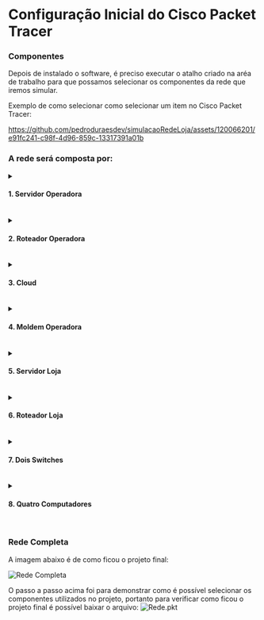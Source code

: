 
# Configuração Inicial do Cisco Packet Tracer

### Componentes

Depois de instalado o software, é preciso executar o atalho criado na aréa de trabalho para que possamos selecionar os componentes da rede que iremos simular.<br>

Exemplo de como selecionar como selecionar um item no Cisco Packet Tracer:<br>


https://github.com/pedroduraesdev/simulacaoRedeLoja/assets/120066201/e91fc241-c98f-4d96-859c-13317391a01b


### A rede será composta por:

<details>
<summary><h4>1.  Servidor Operadora</h4></summary>

Para selecionar o Servidor Operadora utilizado no exemplo, é preciso seguir essas orientações e o vídeo de como selecionar os componetes. ![Servidor Operadora](https://github.com/pedroduraesdev/simulacaoRedeLoja/blob/main/documentos/img/Servidores.png)
</details><br>

<details>
<summary><h4>2.  Roteador Operadora</h4></summary>

Para selecionar o Roteador Operadora utilizado no exemplo, é preciso seguir essas orientações e o vídeo de como selecionar os componetes. ![Roteador Operadora](https://github.com/pedroduraesdev/simulacaoRedeLoja/blob/main/documentos/img/RoteadorOperadora.png)
</details><br>

<details>
<summary><h4>3.  Cloud</h4></summary>

Para selecionar a Cloud utilizado no exemplo, é preciso seguir essas orientações e o vídeo de como selecionar os componetes. ![Cloud Operadora](https://github.com/pedroduraesdev/simulacaoRedeLoja/blob/main/documentos/img/CloudOperadora.png)
</details><br>

<details>
<summary><h4>4.  Moldem Operadora</h4></summary>

Para selecionar o Moldeom da Operadora utilizado no exemplo, é preciso seguir essas orientações e o vídeo de como selecionar os componetes. ![Moldem Operadora](https://github.com/pedroduraesdev/simulacaoRedeLoja/blob/main/documentos/img/MoldemOperadora.png)
</details><br>

<details>
<summary><h4>5.  Servidor Loja</h4></summary>

Para selecionar o Servidor da Loja utilizado no exemplo, é preciso seguir essas orientações e o vídeo de como selecionar os componetes. ![Servidor Cliente](https://github.com/pedroduraesdev/simulacaoRedeLoja/blob/main/documentos/img/Servidores.png)
</details><br>
<details>
<summary><h4>6.  Roteador Loja</h4></summary>

Para selecionar o Roteador da Loja utilizado no exemplo, é preciso seguir essas orientações e o vídeo de como selecionar os componetes. ![Roteador Loja](https://github.com/pedroduraesdev/simulacaoRedeLoja/blob/main/documentos/img/RoteadorLoja.png)
</details><br>

<details>
<summary><h4>7.  Dois Switches</h4></summary>

Para selecionar os Switches utilizado no exemplo, é preciso seguir essas orientações e o vídeo de como selecionar os componetes. ![Switches Loja](https://github.com/pedroduraesdev/simulacaoRedeLoja/blob/main/documentos/img/Switches.png)
</details><br>

<details>
<summary><h4>8.  Quatro Computadores</h4></summary>

Para selecionar os Computadores utilizado no exemplo, é preciso seguir essas orientações e o vídeo de como selecionar os componetes. ![Computadores](https://github.com/pedroduraesdev/simulacaoRedeLoja/blob/main/documentos/img/ComputadoresLoja.png)
</details><br>


### Rede Completa
A imagem abaixo é de como ficou o projeto final:

![Rede Completa](https://github.com/pedroduraesdev/simulacaoRedeLoja/blob/main/documentos/img/RedeMontada2)<br>

O passo a passo acima foi para demonstrar como é possível selecionar os componentes utilizados no projeto, portanto para verificar como ficou o projeto final é possível baixar o arquivo: ![Rede.pkt](https://github.com/pedroduraesdev/simulacaoRedeLoja/blob/main/documentos/archives/REDE.pkt)